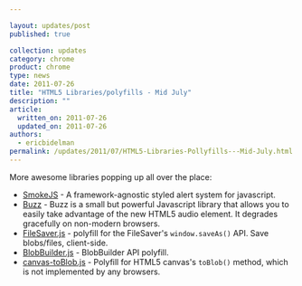 ```yaml
---

layout: updates/post
published: true

collection: updates
category: chrome
product: chrome
type: news
date: 2011-07-26
title: "HTML5 Libraries/polyfills - Mid July"
description: ""
article:
  written_on: 2011-07-26
  updated_on: 2011-07-26
authors:
  - ericbidelman
permalink: /updates/2011/07/HTML5-Libraries-Pollyfills---Mid-July.html
---
```

More awesome libraries popping up all over the place:

- [SmokeJS](http://ssssnakes.com/smoke/) - A framework-agnostic styled alert system for javascript.
- [Buzz](http://buzz.jaysalvat.com) - Buzz is a small but powerful Javascript library that allows you to easily take advantage of the new HTML5 audio element. It degrades gracefully on non-modern browsers.
- [FileSaver.js](https://github.com/eligrey/FileSaver.js/blob/master/FileSaver.js) - polyfill for the FileSaver's `window.saveAs()` API. Save blobs/files, client-side.
- [BlobBuilder.js](https://github.com/eligrey/BlobBuilder.js) - BlobBuilder API polyfill.
- [canvas-toBlob.js](https://github.com/eligrey/canvas-toBlob.js) - Polyfill for HTML5 canvas's `toBlob()` method, which is not implemented by any browsers.